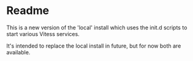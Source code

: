 # Readme

This is a new version of the 'local' install which uses the init.d scripts to start various Vitess services.

It's intended to replace the local install in future, but for now both are available.
